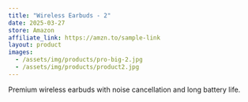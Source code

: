 ```yaml
---
title: "Wireless Earbuds - 2"
date: 2025-03-27
store: Amazon
affiliate_link: https://amzn.to/sample-link
layout: product
images:
  - /assets/img/products/pro-big-2.jpg
  - /assets/img/products/product2.jpg
---
```

Premium wireless earbuds with noise cancellation and long battery life.
